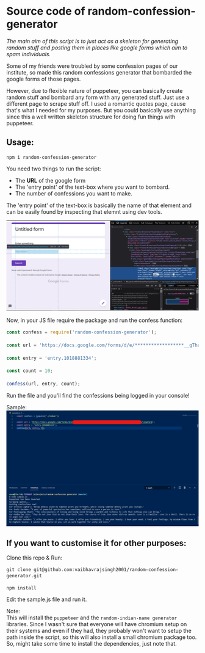 # Source code of random-confession-generator

*The main aim of this script is to just act as a skeleton for generating random stuff and posting them in places like google forms which
aim to spam individuals.*

Some of my friends were troubled by some confession pages of our institute, so made this random confessions generator that bombarded the google forms of those pages.

However, due to flexible nature of puppeteer, you can basically create random stuff and bombard any form with any generated stuff. Just use a different page to scrape stuff off. I used a romantic quotes page, cause that's what I needed for my purposes. But you could basically use anything since this a well written skeleton structure for doing fun things with puppeteer.

## Usage:

```
npm i random-confession-generator
```
You need two things to run the script:
* The **URL** of the google form
* The 'entry point' of the text-box where you want to bombard.
* The number of confessions you want to make.

The 'entry point' of the text-box is basically the name of that element and can
be easily found by inspecting that elemnt using dev tools.

![entry](./entry.png)

Now, in your JS file require the package and run the confess function:

```js
const confess = require('random-confession-generator');

const url = 'https://docs.google.com/forms/d/e/******************__gTha9NzQ/viewform';

const entry = 'entry.1018881334';

const count = 10;

confess(url, entry, count);
```
Run the file and you'll find the confessions being logged in your console!

Sample:
![confession](./confession.png)

## If you want to customise it for other purposes:

Clone this repo & Run:

```
git clone git@github.com:vaibhavrajsingh2001/random-confession-generator.git

npm install
```
Edit the sample.js file and run it.

Note: \
This will install the `puppeteer` and the `random-indian-name generator` libraries. Since I wasn't sure that everyone will have chromium setup on their systems and even if they had, they probably won't want to setup the path inside the script, so this will also install a small chromium package too. So, might take some time to install the dependencies, just note that.
